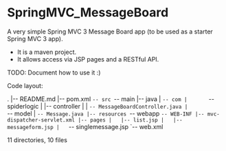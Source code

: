 SpringMVC_MessageBoard
======================

A very simple Spring MVC 3 Message Board app (to be used as a starter Spring MVC 3 app).

* It is a maven project.
* It allows access via JSP pages and a RESTful API.

TODO: Document how to use it :)


Code layout:

.
|-- README.md
|-- pom.xml
`-- src
    `-- main
        |-- java
        |   `-- com
        |       `-- spiderlogic
        |           |-- controller
        |           |   `-- MessageBoardController.java
        |           `-- model
        |               `-- Message.java
        |-- resources
        `-- webapp
            `-- WEB-INF
                |-- mvc-dispatcher-servlet.xml
                |-- pages
                |   |-- list.jsp
                |   |-- messageform.jsp
                |   `-- singlemessage.jsp
                `-- web.xml

11 directories, 10 files
